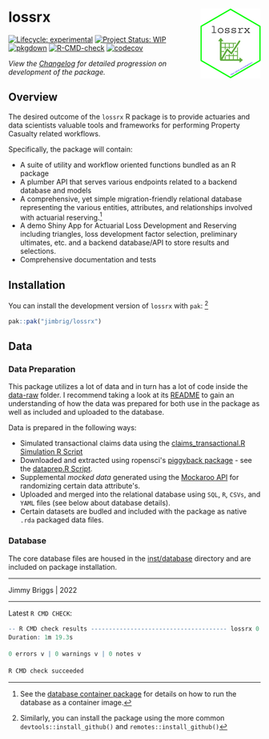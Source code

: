 
<!-- README.md is generated from README.Rmd. Please edit that file -->

# lossrx <img src='man/figures/logo.png' align="right" height="139" />

<!-- badges: start -->

[![Lifecycle:
experimental](https://img.shields.io/badge/lifecycle-experimental-orange.svg)](https://lifecycle.r-lib.org/articles/stages.html#experimental)
[![Project Status:
WIP](https://www.repostatus.org/badges/latest/wip.svg)](http://www.repostatus.org/#wip)
[![pkgdown](https://github.com/jimbrig/lossrx/actions/workflows/pkgdown.yaml/badge.svg)](https://github.com/jimbrig/lossrx/actions/workflows/pkgdown.yaml)
[![R-CMD-check](https://github.com/jimbrig/lossrx/workflows/R-CMD-check/badge.svg)](https://github.com/jimbrig/lossrx/actions)
[![codecov](https://codecov.io/gh/jimbrig/lossrx/branch/main/graph/badge.svg?token=14426d5e-bed0-4cea-b8ff-ff4561ccda4f)](https://codecov.io/gh/jimbrig/lossrx?branch=main)
<!-- badges: end -->

*View the [Changelog](inst/CHANGELOG.md) for detailed progression on development of the package.*

## Overview

The desired outcome of the `lossrx` R package is to provide actuaries and data scientists valuable tools and frameworks for performing Property Casualty related workflows.

Specifically, the package will contain:

- A suite of utility and workflow oriented functions bundled as an R package
- A plumber API that serves various endpoints related to a backend database and models
- A comprehensive, yet simple migration-friendly relational database representing the various entities, attributes, and relationships involved with actuarial reserving.[^1]
- A demo Shiny App for Actuarial Loss Development and Reserving including triangles, loss development factor selection, preliminary ultimates, etc. and a backend database/API to store results and selections.
- Comprehensive documentation and tests

## Installation

You can install the development version of `lossrx` with `pak`: [^2]

```r
pak::pak("jimbrig/lossrx")
```

## Data

### Data Preparation

This package utilizes a lot of data and in turn has a lot of code inside the [data-raw](data-raw) folder. I recommend taking a look at its [README](data-raw/README.md) to gain an understanding of how the data was prepared for both use in the package as well as included and uploaded to the database.

Data is prepared in the following ways:

- Simulated transactional claims data using the [claims_transactional.R Simulation R Script](https://github.com/jimbrig/lossrx/blob/main/data-raw/scripts/claims_transactional.R)
- Downloaded and extracted using ropensci's [piggyback package](https://github.com/ropensci/piggyback) - see the [dataprep.R Script](https://github.com/jimbrig/lossrx/blob/main/data-raw/scripts/dataprep.R).
- Supplemental *mocked data* generated using the [Mockaroo API](https://www.mockaroo.com/) for randomizing certain data attribute's.
- Uploaded and merged into the relational database using `SQL`, `R`, `CSVs`, and `YAML` files (see below about database details).
- Certain datasets are budled and included with the package as native `.rda` packaged data files.

### Database

The core database files are housed in the [inst/database](inst/database) directory and are included on package installation.

[^1]: See the [database container package](https://github.com/jimbrig/lossrx/pkgs/container/actuarialdb) for details on how to run the database as a container image.

[^2]: Similarly, you can install the package using the more common `devtools::install_github()` and `remotes::install_github()`

***

Jimmy Briggs | 2022

***

Latest `R CMD CHECK`:

```R
-- R CMD check results -------------------------------------- lossrx 0.0.2 ----
Duration: 1m 19.3s

0 errors v | 0 warnings v | 0 notes v

R CMD check succeeded
```
